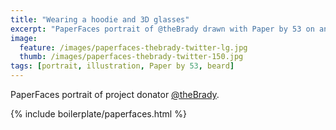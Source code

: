 ```yaml
---
title: "Wearing a hoodie and 3D glasses"
excerpt: "PaperFaces portrait of @theBrady drawn with Paper by 53 on an iPad."
image: 
  feature: /images/paperfaces-thebrady-twitter-lg.jpg
  thumb: /images/paperfaces-thebrady-twitter-150.jpg
tags: [portrait, illustration, Paper by 53, beard]
---
```


PaperFaces portrait of project donator [@theBrady](http://twitter.com/theBrady).

{% include boilerplate/paperfaces.html %}